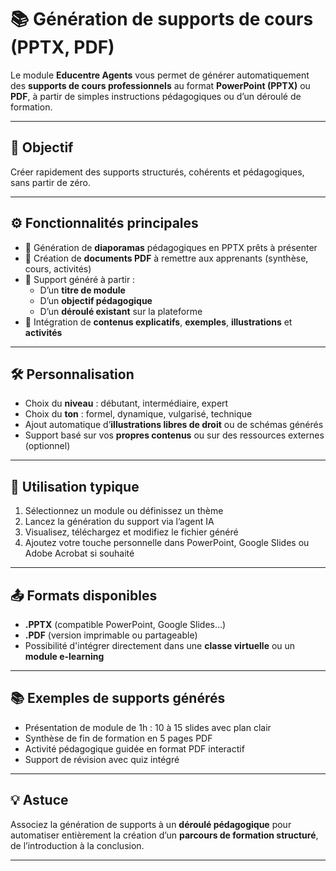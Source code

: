 # 📚 Génération de supports de cours (PPTX, PDF)

Le module **Educentre Agents** vous permet de générer automatiquement des **supports de cours professionnels** au format **PowerPoint (PPTX)** ou **PDF**, à partir de simples instructions pédagogiques ou d’un déroulé de formation.

---

## 🧠 Objectif

Créer rapidement des supports structurés, cohérents et pédagogiques, sans partir de zéro.

---

## ⚙️ Fonctionnalités principales

- 🎯 Génération de **diaporamas** pédagogiques en PPTX prêts à présenter
- 📝 Création de **documents PDF** à remettre aux apprenants (synthèse, cours, activités)
- 🧩 Support généré à partir :
  - D’un **titre de module**
  - D’un **objectif pédagogique**
  - D’un **déroulé existant** sur la plateforme
- 💬 Intégration de **contenus explicatifs**, **exemples**, **illustrations** et **activités**

---

## 🛠️ Personnalisation

- Choix du **niveau** : débutant, intermédiaire, expert
- Choix du **ton** : formel, dynamique, vulgarisé, technique
- Ajout automatique d’**illustrations libres de droit** ou de schémas générés
- Support basé sur vos **propres contenus** ou sur des ressources externes (optionnel)

---

## 🔄 Utilisation typique

1. Sélectionnez un module ou définissez un thème
2. Lancez la génération du support via l’agent IA
3. Visualisez, téléchargez et modifiez le fichier généré
4. Ajoutez votre touche personnelle dans PowerPoint, Google Slides ou Adobe Acrobat si souhaité

---

## 📤 Formats disponibles

- **.PPTX** (compatible PowerPoint, Google Slides…)
- **.PDF** (version imprimable ou partageable)
- Possibilité d'intégrer directement dans une **classe virtuelle** ou un **module e-learning**

---

## 📚 Exemples de supports générés

- Présentation de module de 1h : 10 à 15 slides avec plan clair
- Synthèse de fin de formation en 5 pages PDF
- Activité pédagogique guidée en format PDF interactif
- Support de révision avec quiz intégré

---

## 💡 Astuce

Associez la génération de supports à un **déroulé pédagogique** pour automatiser entièrement la création d’un **parcours de formation structuré**, de l’introduction à la conclusion.

---

